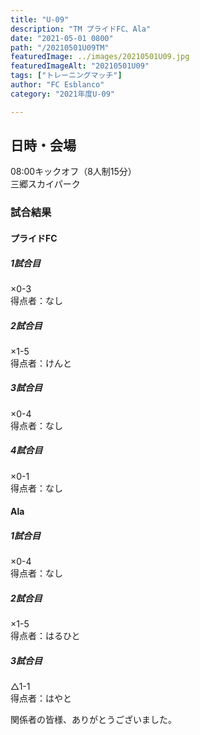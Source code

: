 ```yaml
---
title: "U-09"
description: "TM プライドFC、Ala"
date: "2021-05-01 0800"
path: "/20210501U09TM"
featuredImage: ../images/20210501U09.jpg
featuredImageAlt: "20210501U09"
tags: ["トレーニングマッチ"]
author: "FC Esblanco"
category: "2021年度U-09"

---
```



## 日時・会場

08:00キックオフ（8人制15分）  
三郷スカイパーク

### 試合結果

#### プライドFC

#####  1試合目  
×0-3  
得点者：なし

##### 2試合目  
×1-5  
得点者：けんと

##### 3試合目  
×0-4  
得点者：なし

##### 4試合目  
×0-1  
得点者：なし

#### Ala

##### 1試合目
×0-4  
得点者：なし

##### 2試合目  
×1-5    
得点者：はるひと

##### 3試合目  
△1-1    
得点者：はやと


関係者の皆様、ありがとうございました。

